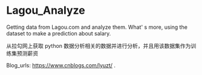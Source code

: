 # Lagou_Analyze

Getting data from Lagou.com and analyze them. What' s more, using the dataset to make a prediction about salary.

从拉勾网上获取 python 数据分析相关的数据并进行分析，并且用该数据集作为训练集预测薪资

Blog_urls: https://www.cnblogs.com/lyuzt/ .

